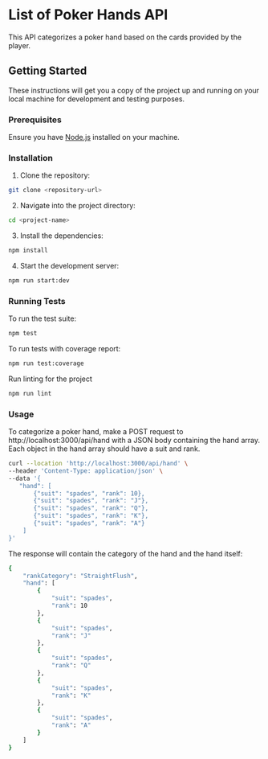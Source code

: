 # List of Poker Hands API

This API categorizes a poker hand based on the cards provided by the player.

## Getting Started

These instructions will get you a copy of the project up and running on your local machine for development and testing purposes.

### Prerequisites

Ensure you have [Node.js](https://nodejs.org/) installed on your machine.

### Installation

1. Clone the repository:

```bash
git clone <repository-url>
```

2. Navigate into the project directory:
```bash
cd <project-name>
```

3. Install the dependencies:
```bash
npm install
```

4. Start the development server:
```bash
npm run start:dev
```

### Running Tests
To run the test suite:
```bash
npm test
```

To run tests with coverage report:
```bash
npm run test:coverage
```

Run linting for the project
```bash
npm run lint
```


### Usage
To categorize a poker hand, make a POST request to http://localhost:3000/api/hand with a JSON body containing the hand array. Each object in the hand array should have a suit and rank.

```bash
curl --location 'http://localhost:3000/api/hand' \
--header 'Content-Type: application/json' \
--data '{
   "hand": [
       {"suit": "spades", "rank": 10},
       {"suit": "spades", "rank": "J"},
       {"suit": "spades", "rank": "Q"},
       {"suit": "spades", "rank": "K"},
       {"suit": "spades", "rank": "A"}
    ]
}'
```

The response will contain the category of the hand and the hand itself:
```bash
{
    "rankCategory": "StraightFlush",
    "hand": [
        {
            "suit": "spades",
            "rank": 10
        },
        {
            "suit": "spades",
            "rank": "J"
        },
        {
            "suit": "spades",
            "rank": "Q"
        },
        {
            "suit": "spades",
            "rank": "K"
        },
        {
            "suit": "spades",
            "rank": "A"
        }
    ]
}
```